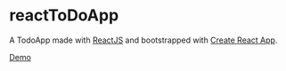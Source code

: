# reactToDoApp

A TodoApp made with [ReactJS](https://facebook.github.io/react/) and bootstrapped with [Create React App](https://github.com/facebookincubator/create-react-app).



[Demo](https://andretecfil1991.github.io/reactWithCLI/)
